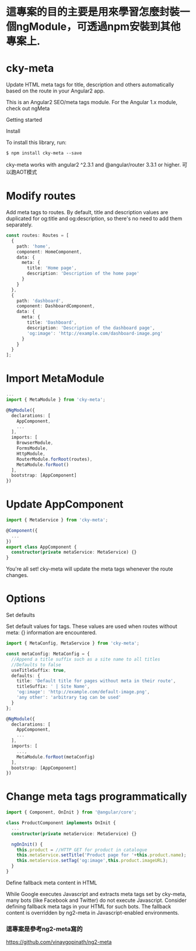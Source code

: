# 這專案的目的主要是用來學習怎麼封裝一個ngModule，可透過npm安裝到其他專案上.

# cky-meta
Update HTML meta tags for title, description and others automatically based on the route in your Angular2 app.

This is an Angular2 SEO/meta tags module. For the Angular 1.x module, check out ngMeta

Getting started

Install

To install this library, run:

```
$ npm install cky-meta --save
```

cky-meta works with angular2 ^2.3.1 and @angular/router 3.3.1 or higher. 可以跑AOT模式

# Modify routes

Add meta tags to routes. By default, title and description values are duplicated for og:title and og:description, so there's no need to add them separately.

```typescript
const routes: Routes = [
  {
    path: 'home',
    component: HomeComponent,
    data: {
      meta: {
        title: 'Home page',
        description: 'Description of the home page'
      }
    }
  },
  {
    path: 'dashboard',
    component: DashboardComponent,
    data: {
      meta: {
        title: 'Dashboard',
        description: 'Description of the dashboard page',
        'og:image': 'http://example.com/dashboard-image.png'
      }
    }
  }
];
```

# Import MetaModule

```typescript
...
import { MetaModule } from 'cky-meta';

@NgModule({
  declarations: [
    AppComponent,
    ...
  ],
  imports: [
    BrowserModule,
    FormsModule,
    HttpModule,
    RouterModule.forRoot(routes),
    MetaModule.forRoot()
  ],
  bootstrap: [AppComponent]
})
```

# Update AppComponent

```typescript
import { MetaService } from 'cky-meta';

@Component({
  ...
})
export class AppComponent {
  constructor(private metaService: MetaService) {}
}
```

You're all set! cky-meta will update the meta tags whenever the route changes.

# Options

Set defaults

Set default values for tags. These values are used when routes without meta: {} information are encountered.

```typescript
import { MetaConfig, MetaService } from 'cky-meta';

const metaConfig: MetaConfig = {
  //Append a title suffix such as a site name to all titles
  //Defaults to false
  useTitleSuffix: true,
  defaults: {
    title: 'Default title for pages without meta in their route',
    titleSuffix: ' | Site Name',
    'og:image': 'http://example.com/default-image.png',
    'any other': 'arbitrary tag can be used'
  }
};

@NgModule({
  declarations: [
    AppComponent,
    ...
  ],
  imports: [
    ...,
    MetaModule.forRoot(metaConfig)
  ],
  bootstrap: [AppComponent]
})
```

# Change meta tags programmatically

```typescript
import { Component, OnInit } from '@angular/core';

class ProductComponent implements OnInit {
  ...
  constructor(private metaService: MetaService) {}

  ngOnInit() {
    this.product = //HTTP GET for product in catalogue
    this.metaService.setTitle('Product page for '+this.product.name);
    this.metaService.setTag('og:image',this.product.imageURL);
  }
}
```

Define fallback meta content in HTML

While Google executes Javascript and extracts meta tags set by cky-meta, many bots (like Facebook and Twitter) do not execute Javascript. Consider defining fallback meta tags in your HTML for such bots. The fallback content is overridden by ng2-meta in Javascript-enabled environments.

<html>
  <head>
    <meta name="title" content="Website Name">
    <meta name="og:title" content="Website Name">
    <meta name="description" content="General description of your site">
    <meta name="og:description" content="General description of your site">
    <meta name="og:image" content="http://example.com/fallback-image.png">
  </head>
</html>

### 這專案是參考ng2-meta寫的
https://github.com/vinaygopinath/ng2-meta
